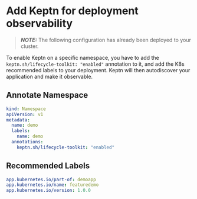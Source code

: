 # Add Keptn for deployment observability

> **_NOTE:_**  The following configuration has already been deployed to your cluster.

To enable Keptn on a specific namespace, you have to add the `keptn.sh/lifecycle-toolkit: "enabled"` annotation to it, and add the K8s recommended labels to your deployment. Keptn will then autodiscover your application and make it observable.

## Annotate Namespace

```yaml
kind: Namespace
apiVersion: v1
metadata:
  name: demo
  labels:
    name: demo
  annotations:
    keptn.sh/lifecycle-toolkit: "enabled"
```

## Recommended Labels

```yaml
app.kubernetes.io/part-of: demoapp
app.kubernetes.io/name: featuredemo
app.kubernetes.io/version: 1.0.0
```